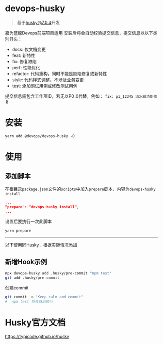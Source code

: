 # devops-husky

> 基于[husky@7.0.4](https://github.com/typicode/husky)开发

嘉为蓝鲸Devops前端项目适用
安装后将会自动校验提交信息，提交信息以以下类别开头：

- docs: 仅文档变更
- feat: 新特性
- fix: 修复缺陷
- perf: 性能优化
- refactor: 代码重构，同时不能是缺陷修复或新特性
- style: 代码样式调整，不涉及业务变更
- test: 添加测试用例或修改测试用例

提交信息需包含工作项ID，若无以P0_0代替，例如：
`fix: p1_12345 流水线功能修复`

# 安装

```
yarn add @devops/devops-husky -D
```

# 使用

## 添加脚本

在根目录`package.json`文件的`scripts`中加入`prepare`脚本，内容为`devops-husky install`

```json
...
"prepare": "devops-husky install",
...
```

设置后要执行一次此脚本

```sh
yarn prepare
```

---
以下使用同[Husky](https://github.com/typicode/husky)，根据实际情况添加

## 新增Hook示例

```sh
npx devops-husky add .husky/pre-commit "npm test"
git add .husky/pre-commit
```

创建commit

```sh
git commit -m "Keep calm and commit"
# `npm test`将会自动执行
```

# Husky官方文档

https://typicode.github.io/husky
